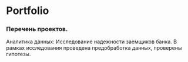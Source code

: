 # Portfolio
### Перечень проектов.
Аналитика данных: Исследование надежности заемщиков банка.
В рамках исследования проведена предобработка данных, проверены гипотезы.
